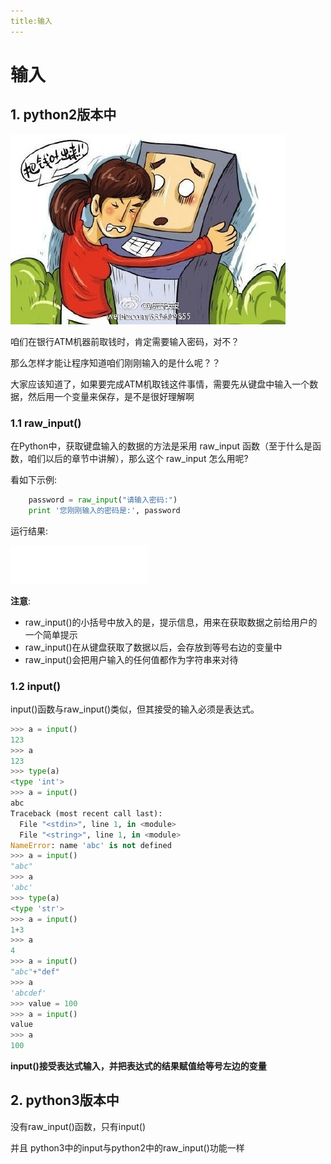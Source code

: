 ```yaml
---
title:输入
---
```




# 输入

## 1. python2版本中

![img](/Img/01-第1天-8.jpg)

咱们在银行ATM机器前取钱时，肯定需要输入密码，对不？

那么怎样才能让程序知道咱们刚刚输入的是什么呢？？

大家应该知道了，如果要完成ATM机取钱这件事情，需要先从键盘中输入一个数据，然后用一个变量来保存，是不是很好理解啊

### 1.1 raw_input()

在Python中，获取键盘输入的数据的方法是采用 raw_input 函数（至于什么是函数，咱们以后的章节中讲解），那么这个 raw_input 怎么用呢?

看如下示例:

```python
    password = raw_input("请输入密码:")
    print '您刚刚输入的密码是:', password

```

运行结果:

![img](/Img/01-第1天-9.gif)

**注意**:

- raw_input()的小括号中放入的是，提示信息，用来在获取数据之前给用户的一个简单提示
- raw_input()在从键盘获取了数据以后，会存放到等号右边的变量中
- raw_input()会把用户输入的任何值都作为字符串来对待

### 1.2 input()

input()函数与raw_input()类似，但其接受的输入必须是表达式。

```python
>>> a = input() 
123
>>> a
123
>>> type(a)
<type 'int'>
>>> a = input()
abc
Traceback (most recent call last):
  File "<stdin>", line 1, in <module>
  File "<string>", line 1, in <module>
NameError: name 'abc' is not defined
>>> a = input()
"abc"
>>> a
'abc'
>>> type(a)
<type 'str'>
>>> a = input()
1+3
>>> a
4
>>> a = input()
"abc"+"def"
>>> a
'abcdef'
>>> value = 100
>>> a = input()
value
>>> a
100

```

**input()接受表达式输入，并把表达式的结果赋值给等号左边的变量**

## 2. python3版本中

没有raw_input()函数，只有input()

并且 python3中的input与python2中的raw_input()功能一样